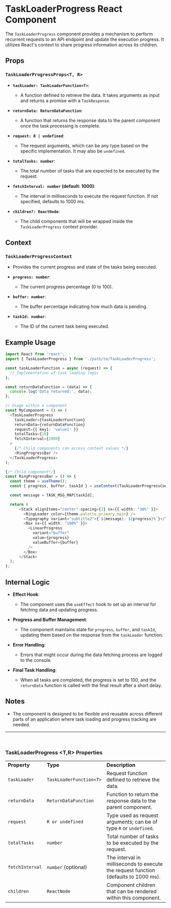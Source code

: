 # TaskLoaderProgress React Component

The `TaskLoaderProgress` component provides a mechanism to perform recurrent requests to an API endpoint and update the execution progress. It utilizes React's context to share progress information across its children.

## Props

### `TaskLoaderProgressProps<T, R>`
- **`taskLoader: TaskLoaderFunction<T>`**: 
  - A function defined to retrieve the data. It takes arguments as input and returns a promise with a `TaskResponse`.
  
- **`returnData: ReturnDataFunction`**: 
  - A function that returns the response data to the parent component once the task processing is complete.
  
- **`request: R | undefined`**: 
  - The request arguments, which can be any type based on the specific implementation. It may also be `undefined`.

- **`totalTasks: number`**: 
  - The total number of tasks that are expected to be executed by the request.

- **`fetchInterval: number` (default: 1000)**: 
  - The interval in milliseconds to execute the request function. If not specified, defaults to 1000 ms.

- **`children?: ReactNode`**: 
  - The child components that will be wrapped inside the `TaskLoaderProgress` context provider.

## Context
### `TaskLoaderProgressContext`
- Provides the current progress and state of the tasks being executed.

- **`progress: number`**: 
  - The current progress percentage (0 to 100).

- **`buffer: number`**: 
  - The buffer percentage indicating how much data is pending.

- **`taskId: number`**: 
  - The ID of the current task being executed.

## Example Usage

```typescript
import React from 'react';
import { TaskLoaderProgress } from './path/to/TaskLoaderProgress';

const taskLoaderFunction = async (request) => {
  // Implementation of task loading logic
};

const returnDataFunction = (data) => {
  console.log('Data returned:', data);
};

// Usage within a component
const MyComponent = () => (
  <TaskLoaderProgress
    taskLoader={taskLoaderFunction}
    returnData={returnDataFunction}
    request={{ key1: 'value1' }}
    totalTasks={10}
    fetchInterval={2000}
  >
    {/* Child components can access context values */}
    <RingProgressBar />
  </TaskLoaderProgress>
);

{/* Child component*/}
const RingProgressBar = () => {
  const theme = useTheme();
  const { progress, buffer, taskId } = useContext(TaskLoaderProgressContext);

  const message = TASK_MSG_MAP[taskId];

  return (
      <Stack alignItems="center" spacing={2} sx={{ width: "30%" }}>
        <RingLoader color={theme.palette.primary.main} />
        <Typography variant="subtitle2">{`${message}: ${progress}%`}</Typography>
        <Box sx={{ width: "100%" }}>
          <LinearProgress
            variant="buffer"
            value={progress}
            valueBuffer={buffer}
          />
        </Box>
      </Stack>
  );
};
```

## Internal Logic

- **Effect Hook**: 
  - The component uses the `useEffect` hook to set up an interval for fetching data and updating progress.

- **Progress and Buffer Management**: 
  - The component maintains state for `progress`, `buffer`, and `taskId`, updating them based on the response from the `taskLoader` function.

- **Error Handling**: 
  - Errors that might occur during the data fetching process are logged to the console.

- **Final Task Handling**: 
  - When all tasks are completed, the progress is set to 100, and the `returnData` function is called with the final result after a short delay.

## Notes
- The component is designed to be flexible and reusable across different parts of an application where task loading and progress tracking are needed.

---
<br/>

### TaskLoaderProgress <T,R> Properties

|  |                   |                                                                                     |
|----------------------------------|-------------------|-------------------------------------------------------------------------------------|
| **Property**                     | **Type**          | **Description**                                                                     |
| `taskLoader`                    | `TaskLoaderFunction<T>` | Request function defined to retrieve the data.                                     |
| `returnData`                    | `ReturnDataFunction` | Function to return the response data to the parent component.                     |
| `request`                       | `R or undefined`    | Type used as request arguments; can be of type `R` or `undefined`.                |
| `totalTasks`                    | `number`          | Total number of tasks to be executed by the request.                               |
| `fetchInterval`                 | `number` (optional) | The interval in milliseconds to execute the request function (defaults to 1000 ms). |
| `children`                      | `ReactNode`  | Component children that can be rendered within this component.                      |
